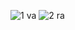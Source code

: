 
![1 va](https://user-images.githubusercontent.com/35624043/67625379-3ad5cc80-f846-11e9-9143-b10b6dfeb31d.PNG)
![2 ra](https://user-images.githubusercontent.com/35624043/67625385-53de7d80-f846-11e9-924e-0a505dd4f05a.PNG)
